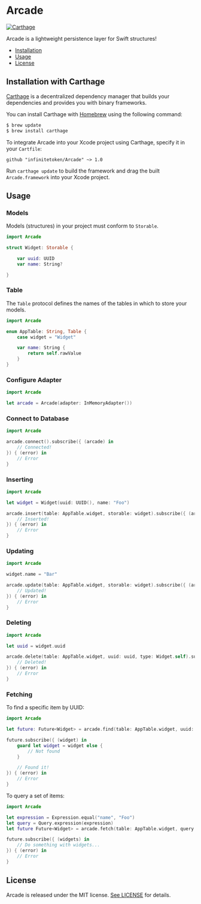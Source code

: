 # Arcade

[![Carthage](https://img.shields.io/badge/Carthage-compatible-brightgreen.svg?style=flat)](https://github.com/Carthage/Carthage)

Arcade is a lightweight persistence layer for Swift structures!

- [Installation](#installation)
- [Usage](#usage)
- [License](#license)

## Installation with Carthage

[Carthage](https://github.com/Carthage/Carthage) is a decentralized dependency manager that builds your dependencies and provides you with binary frameworks.

You can install Carthage with [Homebrew](http://brew.sh/) using the following command:

```bash
$ brew update
$ brew install carthage
```

To integrate Arcade into your Xcode project using Carthage, specify it in your `Cartfile`:

```ogdl
github "infinitetoken/Arcade" ~> 1.0
```

Run `carthage update` to build the framework and drag the built `Arcade.framework` into your Xcode project.

## Usage

### Models

Models (structures) in your project must conform to `Storable`.

```swift
import Arcade

struct Widget: Storable {

    var uuid: UUID
    var name: String?

}
```

### Table

The `Table` protocol defines the names of the tables in which to store your models.

```swift
import Arcade

enum AppTable: String, Table {
    case widget = "Widget"

    var name: String {
        return self.rawValue
    }
}
```

### Configure Adapter

```swift
import Arcade

let arcade = Arcade(adapter: InMemoryAdapter())
```

### Connect to Database

```swift
import Arcade

arcade.connect().subscribe({ (arcade) in
    // Connected!
}) { (error) in
    // Error
}
```

### Inserting

```swift
import Arcade

let widget = Widget(uuid: UUID(), name: "Foo")

arcade.insert(table: AppTable.widget, storable: widget).subscribe({ (arcade) in
    // Inserted!
}) { (error) in
    // Error
}
```

### Updating

```swift
import Arcade

widget.name = "Bar"

arcade.update(table: AppTable.widget, storable: widget).subscribe({ (arcade) in
    // Updated!
}) { (error) in
    // Error
}
```

### Deleting

```swift
import Arcade

let uuid = widget.uuid

arcade.delete(table: AppTable.widget, uuid: uuid, type: Widget.self).subscribe({ (arcade) in
    // Deleted!
}) { (error) in
    // Error
}
```

### Fetching

To find a specific item by UUID:

```swift
import Arcade

let future: Future<Widget> = arcade.find(table: AppTable.widget, uuid: widget.uuid)

future.subscribe({ (widget) in
    guard let widget = widget else {
        // Not found
    }

    // Found it!
}) { (error) in
    // Error
}
```

To query a set of items:

```swift
import Arcade

let expression = Expression.equal("name", "Foo")
let query = Query.expression(expression)
let future Future<Widget> = arcade.fetch(table: AppTable.widget, query: query)

future.subscribe({ (widgets) in
    // Do something with widgets...
}) { (error) in
    // Error
}
```

## License

Arcade is released under the MIT license. [See LICENSE](https://github.com/infinitetoken/Arcade/blob/master/LICENSE) for details.
